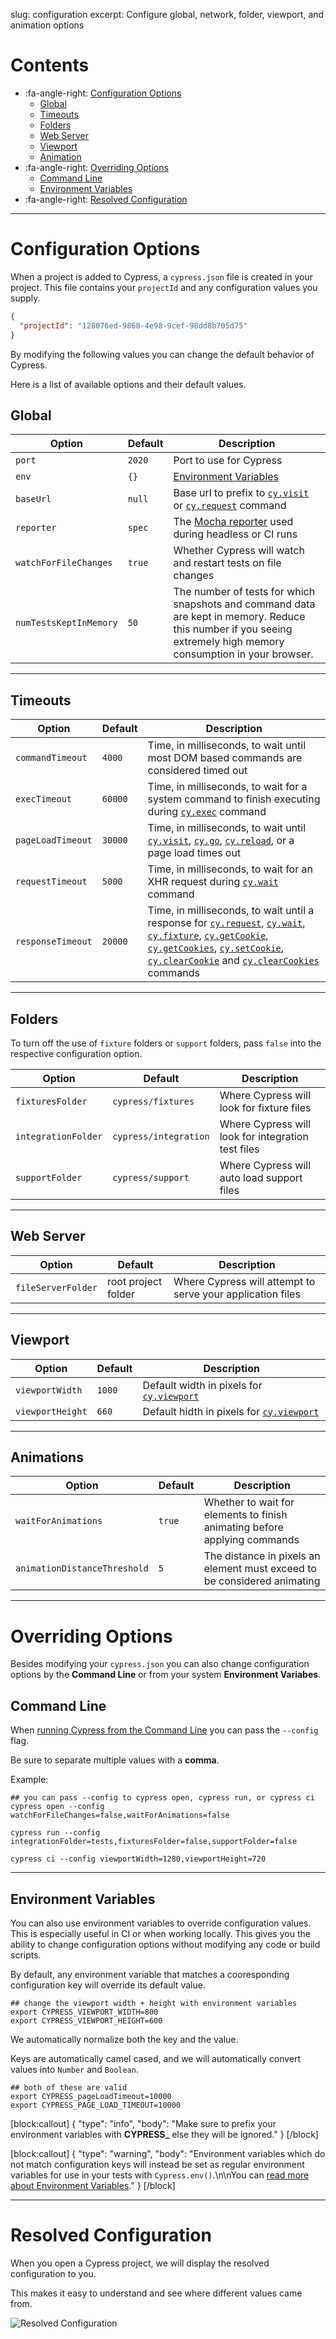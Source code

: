 slug: configuration
excerpt: Configure global, network, folder, viewport, and animation options

# Contents

- :fa-angle-right: [Configuration Options](#section-configuration-options)
  - [Global](#section-global)
  - [Timeouts](#section-timeouts)
  - [Folders](#section-folders)
  - [Web Server](#section-web-server)
  - [Viewport](#section-viewport)
  - [Animation](#section-animation)
- :fa-angle-right: [Overriding Options](#section-overriding-options)
  - [Command Line](#section-command-line)
  - [Environment Variables](#section-environment-variables)
- :fa-angle-right: [Resolved Configuration](#section-resolved-configuration)

***

# Configuration Options

When a project is added to Cypress, a `cypress.json` file is created in your project. This file contains your `projectId` and any configuration values you supply.

```json
{
  "projectId": "128076ed-9868-4e98-9cef-98dd8b705d75"
}
```

By modifying the following values you can change the default behavior of Cypress.

Here is a list of available options and their default values.

## Global

Option | Default | Description
----- | ---- | ----
`port` | `2020` | Port to use for Cypress
`env` | `{}` | [Environment Variables](https://on.cypress.io/guides/environment-variables)
`baseUrl` | `null` | Base url to prefix to [`cy.visit`](https://on.cypress.io/api/visit) or [`cy.request`](https://on.cypress.io/api/request) command
`reporter` | `spec` | The [Mocha reporter](https://mochajs.org/#reporters) used during headless or CI runs
`watchForFileChanges` | `true` | Whether Cypress will watch and restart tests on file changes
`numTestsKeptInMemory` | `50` | The number of tests for which snapshots and command data are kept in memory. Reduce this number if you seeing extremely high memory consumption in your browser.

***

## Timeouts

Option | Default | Description
----- | ---- | ----
`commandTimeout` | `4000` | Time, in milliseconds, to wait until most DOM based commands are considered timed out
`execTimeout` | `60000` | Time, in milliseconds, to wait for a system command to finish executing during [`cy.exec`](https://on.cypress.io/api/exec) command
`pageLoadTimeout` | `30000` | Time, in milliseconds, to wait until [`cy.visit`](https://on.cypress.io/api/visit), [`cy.go`](https://on.cypress.io/api/go), [`cy.reload`](https://on.cypress.io/api/reload), or a page load times out
`requestTimeout` | `5000` | Time, in milliseconds, to wait for an XHR request during [`cy.wait`](wait) command
`responseTimeout` | `20000` | Time, in milliseconds, to wait until a response for [`cy.request`](request), [`cy.wait`](https://on.cypress.io/api/wait), [`cy.fixture`](https://on.cypress.io/api/fixture), [`cy.getCookie`](https://on.cypress.io/api/getcookie), [`cy.getCookies`](https://on.cypress.io/api/getcookies), [`cy.setCookie`](https://on.cypress.io/api/setcookie), [`cy.clearCookie`](https://on.cypress.io/api/clearcookie) and [`cy.clearCookies`](https://on.cypress.io/api/clearcookies) commands

***

## Folders

To turn off the use of `fixture` folders or `support` folders, pass `false` into the respective configuration option.

Option | Default | Description
----- | ---- | ----
`fixturesFolder`    | `cypress/fixtures`    | Where Cypress will look for fixture files
`integrationFolder` | `cypress/integration` | Where Cypress will look for integration test files
`supportFolder`     | `cypress/support`     | Where Cypress will auto load support files

***

## Web Server

Option | Default | Description
----- | ---- | ----
`fileServerFolder`    | root project folder    | Where Cypress will attempt to serve your application files

***

## Viewport

Option | Default | Description
----- | ---- | ----
`viewportWidth` | `1000` | Default width in pixels for [`cy.viewport`](https://on.cypress.io/api/viewport)
`viewportHeight` | `660` | Default hidth in pixels for  [`cy.viewport`](https://on.cypress.io/api/viewport)

***

## Animations

Option | Default | Description
----- | ---- | ----
`waitForAnimations` | `true` | Whether to wait for elements to finish animating before applying commands
`animationDistanceThreshold` | `5` | The distance in pixels an element must exceed to be considered animating

***

# Overriding Options

Besides modifying your `cypress.json` you can also change configuration options by the **Command Line** or from your system **Environment Variabes**.

## Command Line

When [running Cypress from the Command Line](https://github.com/cypress-io/cypress-cli#cypress-open-1) you can pass the `--config` flag.

Be sure to separate multiple values with a **comma**.

Example:

```shell
## you can pass --config to cypress open, cypress run, or cypress ci
cypress open --config watchForFileChanges=false,waitForAnimations=false

cypress run --config integrationFolder=tests,fixturesFolder=false,supportFolder=false

cypress ci --config viewportWidth=1280,viewportHeight=720
```

***

## Environment Variables

You can also use environment variables to override configuration values. This is especially useful in CI or when working locally. This gives you the ability to change configuration options without modifying any code or build scripts.

By default, any environment variable that matches a cooresponding configuration key will override its default value.

```shell
## change the viewport width + height with environment variables
export CYPRESS_VIEWPORT_WIDTH=800
export CYPRESS_VIEWPORT_HEIGHT=600
```

We automatically normalize both the key and the value.

Keys are automatically camel cased, and we will automatically convert values into `Number` and `Boolean`.

```shell
## both of these are valid
export CYPRESS_pageLoadTimeout=10000
export CYPRESS_PAGE_LOAD_TIMEOUT=10000
```

[block:callout]
{
  "type": "info",
  "body": "Make sure to prefix your environment variables with **CYPRESS_** else they will be ignored."
}
[/block]

[block:callout]
{
  "type": "warning",
  "body": "Environment variables which do not match configuration keys will instead be set as regular environment variables for use in your tests with `Cypress.env()`.\n\nYou can [read more about Environment Variables](https://on.cypress.io/environment-variables)."
}
[/block]

***

# Resolved Configuration

When you open a Cypress project, we will display the resolved configuration to you.

This makes it easy to understand and see where different values came from.

![Resolved Configuration](https://cloud.githubusercontent.com/assets/1268976/14413649/6e1b7ac6-ff4e-11e5-9407-48b1f2d3f02c.png)
